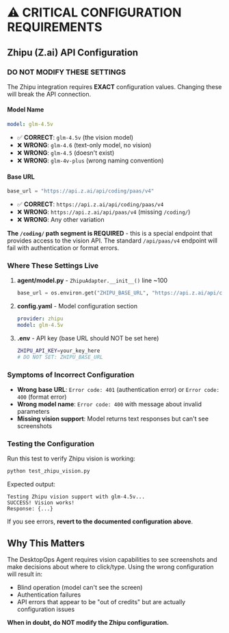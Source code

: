 # ⚠️ CRITICAL CONFIGURATION REQUIREMENTS

## Zhipu (Z.ai) API Configuration

### DO NOT MODIFY THESE SETTINGS

The Zhipu integration requires **EXACT** configuration values. Changing these will break the API connection.

#### Model Name
```yaml
model: glm-4.5v
```
- ✅ **CORRECT**: `glm-4.5v` (the vision model)
- ❌ **WRONG**: `glm-4.6` (text-only model, no vision)
- ❌ **WRONG**: `glm-4.5` (doesn't exist)
- ❌ **WRONG**: `glm-4v-plus` (wrong naming convention)

#### Base URL
```python
base_url = "https://api.z.ai/api/coding/paas/v4"
```
- ✅ **CORRECT**: `https://api.z.ai/api/coding/paas/v4`
- ❌ **WRONG**: `https://api.z.ai/api/paas/v4` (missing `/coding/`)
- ❌ **WRONG**: Any other variation

**The `/coding/` path segment is REQUIRED** - this is a special endpoint that provides access to the vision API. The standard `/api/paas/v4` endpoint will fail with authentication or format errors.

### Where These Settings Live

1. **agent/model.py** - `ZhipuAdapter.__init__()` line ~100
   ```python
   base_url = os.environ.get("ZHIPU_BASE_URL", "https://api.z.ai/api/coding/paas/v4")
   ```

2. **config.yaml** - Model configuration section
   ```yaml
   provider: zhipu
   model: glm-4.5v
   ```

3. **.env** - API key (base URL should NOT be set here)
   ```bash
   ZHIPU_API_KEY=your_key_here
   # DO NOT SET: ZHIPU_BASE_URL
   ```

### Symptoms of Incorrect Configuration

- **Wrong base URL**: `Error code: 401` (authentication error) or `Error code: 400` (format error)
- **Wrong model name**: `Error code: 400` with message about invalid parameters
- **Missing vision support**: Model returns text responses but can't see screenshots

### Testing the Configuration

Run this test to verify Zhipu vision is working:
```bash
python test_zhipu_vision.py
```

Expected output:
```
Testing Zhipu vision support with glm-4.5v...
SUCCESS! Vision works!
Response: {...}
```

If you see errors, **revert to the documented configuration above**.

## Why This Matters

The DesktopOps Agent requires vision capabilities to see screenshots and make decisions about where to click/type. Using the wrong configuration will result in:
- Blind operation (model can't see the screen)
- Authentication failures
- API errors that appear to be "out of credits" but are actually configuration issues

**When in doubt, do NOT modify the Zhipu configuration.**
